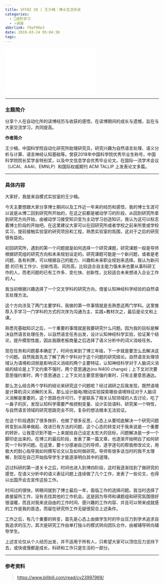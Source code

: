 ```yaml
---
title: SFFAI 20 | 王少楠：博士生活杂谈
categories:
  - 🌙进阶学习
  - ⭐讲座
abbrlink: 79af96e3
date: 2019-03-24 05:04:38
tags:
---
```


<iframe src="//player.bilibili.com/player.html?aid=47181790&bvid=BV1Fb411E7sN&cid=82630097&p=1" scrolling="no" border="0" frameborder="no" framespacing="0" allowfullscreen="true"> </iframe>

<!--more-->

***

### 主题简介

分享个人在自动化所的读博经历与收获的感悟，在读博期间的成长与遗憾，旨在与大家交流学习，共同提高。

**作者简介**

王少楠，中国科学院自动化研究所助理研究员，研究兴趣为自然语言处理、语义分析与计算、语言神经认知基础等。曾获2018年中国科学院优秀毕业生称号，中国科学院院长奖学金特别奖，以及中文信息学会优秀毕业论文。在国际一流学术会议（IJCAI、AAAI、EMNLP）和国际权威期刊 ACM TALLIP 上发表论文多篇。

***

### 具体内容

大家好，我是来自模式实验室的王少楠。

今天主要想跟大家分享博士期间以及工作近一年来的经历和感悟，我的博士生涯可以说是从博二回到研究所开始的，在这之前都是被动学习的阶段，从回到研究所拿到研究方向开始，由被动学习接受知识变为主动学习创造知识，我认为这可以标志着博士阶段的开始吧。在这里建议大家可以在回研究所或者学校之前来所里或学校实习，提前接触实验室的研究项目和工程，熟悉实验室的氛围，这对于之后的研究很有益处。

初回研究所，遇到的第一个问题就是如何选择一个研究课题，研究课题一般是导师根据研究组的研究方向和未来规划设定的。研究课题可能是一个新问题，或者是老问题，各有利弊，可以根据自己的能力、兴趣和未来职业规划来选择。我认为新问题 的已有工作少、创新性高、风险高，比较适合自主能力强未来也要从事科研工作的人，而老问题的已有工作多、变化快、创新性，比较适合未来想进入企业工作的人。

我当初根据兴趣选择了一个交叉学科的研究方向，借鉴认知神经科学经验的自然语言处理方法。

这个方向涉及了两门主要学科，我做的第一件事情就是去熟悉这两门学科。这里推荐入手学习一门学科的方式的次序为沟通为主、实践+教材次之，最后是论文和上课。

熟悉完基础知识之后，一个重要的事情就是我要研究什么问题。因为我的目标是解决自然语言处理任务，以自然语言任务出发，设计认知神经科学实验，验证某个结论，提升模型性能，因此我跟老板商量之后选择了语义分析中的词义消岐任务。

现在任务和问题基本确定了，时间也来到了博三年级，下一步就是要怎么去解决这个问题。自然我首先去了解了两个学科对于这个问题的研究结论。自然语言处理领域认为语境和词频是影响词义消岐的两个主要特征，认知神经科学对于人脑词义消岐的结论是上下文约束不强时，两个意思通达(no N400 change)；上下文对次要意思强约束时，两个意思通达；上下文对主要意思强约束时，只有主要意思通达。

那么怎么结合两个学科的结论来研究这个问题呢？经过调研之后我发现，既然语境是计算机词义消解的关系，那么设计脑电/眼动实验探索哪些语境特征对于人脑词义消解是重要的，这个思路也许可行。于是联系了相关认知领域的人去讨论，吃了一鼻子的灰，发现认知科学需要严格控制变量、设计实验语料、研究某一个特性，与自然语言领域的研究思路完全不同，复杂的想法根本无法验证。

在这个阶段遇到了很多挫折，也做了很多反思，心态上从要彻底解决一个研究问题转变到从简单做起、改进已有方法的问题，这个心态的转变对于我来说是一个重要的转折，让我意识到不能一上来就给自己设定太宏大的目标，问题解决是一步一个脚印走出来的。在博三的最后阶段，发表了第一篇文章，也逐渐开始明白了如何研究一个科学问题。在这里，要十分感谢自己的导师，逐字逐句的帮我修改论文，用极大的耐心指导我如何撰写论文以及如何做研究。导师有很多话当时的我不太理解，到现在自己开始指导学生才能逐渐明白其中的道理。

迈过科研的第一道关卡之后，时间也进入到博四阶段，这时我逐渐找到了做研究的感觉，在语义分析中的语义表征问题上连续做了几个工作，发表了一些论文，也得以出国开会去宣传这些工作。

时间过的很快，转眼间就到了博士最后一年，面临工作的选择问题。我当时选择了直接留所工作，没有去找其他的工作机会。这是因为导师和课题组和研究氛围很好很温暖，而且对我来说自由的工作时间、感兴趣的工作内容、并且可以带来成就感的工作是我的首选，而留在研究所工作无疑很契合上述条件。

工作之后，有几个重要的转变，首先是心态上由做学生时的毕业压力到学术追求自我追求的压力，其次是研究工作由单打独斗的模式转向团队合作，由被辅导转向辅导学生。

上述言论仅从个人经历出发，并不适用于所有人，只希望大家可以顶住压力坚持下去，或快或慢都是成长，科研和工作只是生活的一部分。

***

### 参考资料

> <https://www.bilibili.com/read/cv23997969/>
